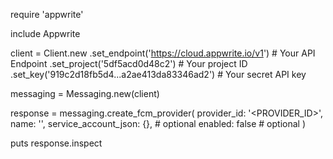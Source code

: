 require 'appwrite'

include Appwrite

client = Client.new
    .set_endpoint('https://cloud.appwrite.io/v1') # Your API Endpoint
    .set_project('5df5acd0d48c2') # Your project ID
    .set_key('919c2d18fb5d4...a2ae413da83346ad2') # Your secret API key

messaging = Messaging.new(client)

response = messaging.create_fcm_provider(
    provider_id: '<PROVIDER_ID>',
    name: '<NAME>',
    service_account_json: {}, # optional
    enabled: false # optional
)

puts response.inspect
